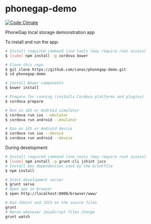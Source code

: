 phonegap-demo
=============

[![Code Climate](https://codeclimate.com/github/canac/phonegap-demo/badges/gpa.svg)](https://codeclimate.com/github/canac/phonegap-demo)

PhoneGap local storage demonstration app

To install and run the app:
```sh
# Install required command line tools (may require root access)
$ [sudo] npm install -g cordova bower

# Clone this repo
$ git clone https://github.com/canac/phonegap-demo.git
$ cd phonegap-demo

# Install Bower components
$ bower install

# Prepare for running (installs Cordova platforms and plugins)
$ cordova prepare

# Run in iOS or Android simulator
$ cordova run ios --emulator
$ cordova run android --emulator

# Run on iOS or Android device
$ cordova run ios --device
$ cordova run android --device
```

During development:
```sh
# Install required command line tools (may require root access)
$ [sudo] npm install -g grunt-cli jshint jscs
# Install dev dependencies used by the Gruntfile
$ npm install

# Start development server
$ grunt serve
# Open app in browser
$ open http://localhost:8000/browser/www/

# Run JSHint and JSCS on the source files
grunt
# Rerun whenever JavaScript files change
grunt watch
```

